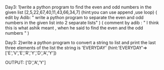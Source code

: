 Day3:
1)write a python program to find the even and odd numbers in the given list
[2,5,22,67,40,11,43,66,34,7]
(hint:you can use append ,use loop)
( edit by Adib: " write a python program to separate the even and odd numbers in the given list into 2 separate lists" ) 
( comment by adib : " I think this is what ashik meant , when he said to find the even and the odd numbers " ) 

Day3:
2)write a python program to convert a string to list and print the last three elements of the list
the string is 'EVERYDAY'
(hint:'EVERYDAY'=>['E','V','E','R','Y','D','A','Y'])

OUTPUT:
['D','A','Y']
